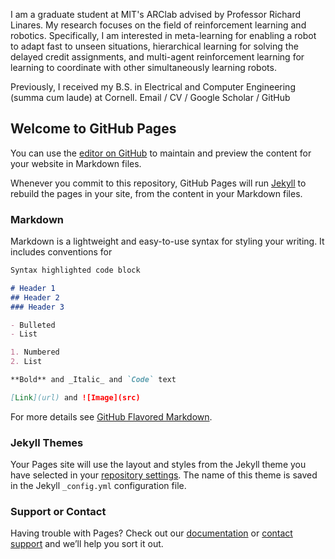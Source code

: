 I am a graduate student at MIT's ARClab advised by Professor Richard Linares.  My research focuses on the field of reinforcement learning and robotics. Specifically, I am interested in meta-learning for enabling a robot to adapt fast to unseen situations, hierarchical learning for solving the delayed credit assignments, and multi-agent reinforcement learning for learning to coordinate with other simultaneously learning robots.

Previously, I received my B.S. in Electrical and Computer Engineering (summa cum laude) at Cornell. 
Email  /  CV  /  Google Scholar  /  GitHub





## Welcome to GitHub Pages

You can use the [editor on GitHub](https://github.com/danielsjang/homepage/edit/master/index.md) to maintain and preview the content for your website in Markdown files.

Whenever you commit to this repository, GitHub Pages will run [Jekyll](https://jekyllrb.com/) to rebuild the pages in your site, from the content in your Markdown files.

### Markdown

Markdown is a lightweight and easy-to-use syntax for styling your writing. It includes conventions for

```markdown
Syntax highlighted code block

# Header 1
## Header 2
### Header 3

- Bulleted
- List

1. Numbered
2. List

**Bold** and _Italic_ and `Code` text

[Link](url) and ![Image](src)
```

For more details see [GitHub Flavored Markdown](https://guides.github.com/features/mastering-markdown/).

### Jekyll Themes

Your Pages site will use the layout and styles from the Jekyll theme you have selected in your [repository settings](https://github.com/danielsjang/homepage/settings). The name of this theme is saved in the Jekyll `_config.yml` configuration file.

### Support or Contact

Having trouble with Pages? Check out our [documentation](https://help.github.com/categories/github-pages-basics/) or [contact support](https://github.com/contact) and we’ll help you sort it out.
